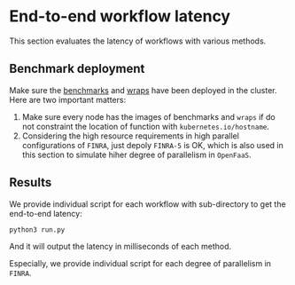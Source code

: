 # End-to-end workflow latency

This section evaluates the latency of workflows with various methods. 

## Benchmark deployment
Make sure the [benchmarks](https://github.com/ykiauz/Chiron/tree/main/Benchmark) and [wraps](https://github.com/ykiauz/Chiron/tree/main/Evaluation) have been deployed in the cluster. Here are two important matters:
1. Make sure every node has the images of benchmarks and `wraps` if do not constraint the location of function with `kubernetes.io/hostname`.
2. Considering the high resource requirements in high parallel configurations of `FINRA`, just depoly `FINRA-5` is OK, which is also used in this section to simulate hiher degree of parallelism in `OpenFaaS`.

## Results
We provide individual script for each workflow with sub-directory to get the end-to-end latency:
```
python3 run.py
```
And it will output the latency in milliseconds of each method.


Especially, we provide individual script for each degree of parallelism in `FINRA`.